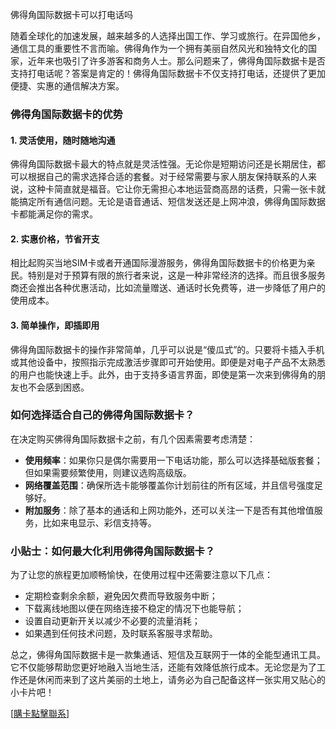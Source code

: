 佛得角国际数据卡可以打电话吗

随着全球化的加速发展，越来越多的人选择出国工作、学习或旅行。在异国他乡，通信工具的重要性不言而喻。佛得角作为一个拥有美丽自然风光和独特文化的国家，近年来也吸引了许多游客和商务人士。那么问题来了，佛得角国际数据卡是否支持打电话呢？答案是肯定的！佛得角国际数据卡不仅支持打电话，还提供了更加便捷、实惠的通信解决方案。

### 佛得角国际数据卡的优势

#### 1. 灵活使用，随时随地沟通
佛得角国际数据卡最大的特点就是灵活性强。无论你是短期访问还是长期居住，都可以根据自己的需求选择合适的套餐。对于经常需要与家人朋友保持联系的人来说，这种卡简直就是福音。它让你无需担心本地运营商高昂的话费，只需一张卡就能搞定所有通信问题。无论是语音通话、短信发送还是上网冲浪，佛得角国际数据卡都能满足你的需求。

#### 2. 实惠价格，节省开支
相比起购买当地SIM卡或者开通国际漫游服务，佛得角国际数据卡的价格更为亲民。特别是对于预算有限的旅行者来说，这是一种非常经济的选择。而且很多服务商还会推出各种优惠活动，比如流量赠送、通话时长免费等，进一步降低了用户的使用成本。

#### 3. 简单操作，即插即用
佛得角国际数据卡的操作非常简单，几乎可以说是“傻瓜式”的。只要将卡插入手机或其他设备中，按照指示完成激活步骤即可开始使用。即便是对电子产品不太熟悉的用户也能快速上手。此外，由于支持多语言界面，即使是第一次来到佛得角的朋友也不会感到困惑。

### 如何选择适合自己的佛得角国际数据卡？

在决定购买佛得角国际数据卡之前，有几个因素需要考虑清楚：

- **使用频率**：如果你只是偶尔需要用一下电话功能，那么可以选择基础版套餐；但如果需要频繁使用，则建议选购高级版。
- **网络覆盖范围**：确保所选卡能够覆盖你计划前往的所有区域，并且信号强度足够好。
- **附加服务**：除了基本的通话和上网功能外，还可以关注一下是否有其他增值服务，比如来电显示、彩信支持等。

### 小贴士：如何最大化利用佛得角国际数据卡？

为了让您的旅程更加顺畅愉快，在使用过程中还需要注意以下几点：
- 定期检查剩余余额，避免因欠费而导致服务中断；
- 下载离线地图以便在网络连接不稳定的情况下也能导航；
- 设置自动更新开关以减少不必要的流量消耗；
- 如果遇到任何技术问题，及时联系客服寻求帮助。

总之，佛得角国际数据卡是一款集通话、短信及互联网于一体的全能型通讯工具。它不仅能够帮助您更好地融入当地生活，还能有效降低旅行成本。无论您是为了工作还是休闲而来到了这片美丽的土地上，请务必为自己配备这样一张实用又贴心的小卡片吧！

[[購卡點擊聯系](https://t.me/s/esim1088)]